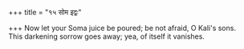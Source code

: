+++
title = "१५ सोम इद्वः"

+++
Now let your Soma juice be poured; be not afraid, O Kali's sons.  
     This darkening sorrow goes away; yea, of itself it vanishes.